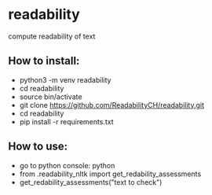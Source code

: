 # readability
compute readability of text

How to install:
---------------
* python3 -m venv readability
* cd readability
* source bin/activate
* git clone https://github.com/ReadabilityCH/readability.git
* cd readability
* pip install -r requirements.txt

How to use:
-----------
* go to python console: python
* from .readability_nltk import get_redability_assessments
* get_redability_assessments("text to check")
